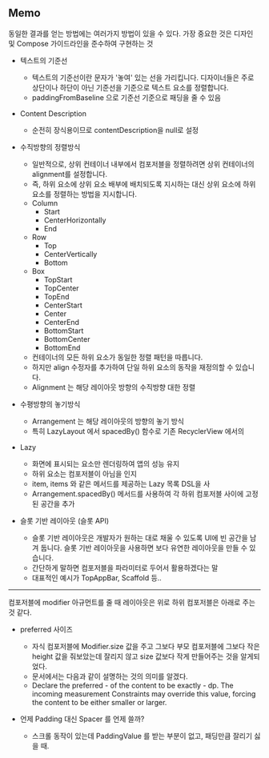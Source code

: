 ## Memo
동일한 결과를 얻는 방법에는 여러가지 방법이 있을 수 있다.
가장 중요한 것은 디자인 및 Compose 가이드라인을 준수하여 구현하는 것


- 텍스트의 기준선
  - 텍스트의 기준선이란 문자가 '놓여' 있는 선을 가리킵니다. 디자이너들은 주로 상단이나 하단이 아닌 기준선을 기준으로 텍스트 요소를 정렬합니다.
  - paddingFromBaseline 으로 기준선 기준으로 패딩을 줄 수 있음

- Content Description
  - 순전히 장식용이므로 contentDescription을 null로 설정

- 수직방향의 정렬방식
  - 일반적으로, 상위 컨테이너 내부에서 컴포저블을 정렬하려면 상위 컨테이너의 alignment를 설정합니다. 
  - 즉, 하위 요소에 상위 요소 배부에 배치되도록 지시하는 대신 상위 요소에 하위 요소를 정렬하는 방법을 지시합니다. 
  - Column 
    - Start 
    - CenterHorizontally 
    - End
  - Row 
    - Top 
    - CenterVertically 
    - Bottom
  - Box 
    - TopStart 
    - TopCenter 
    - TopEnd 
    - CenterStart 
    - Center 
    - CenterEnd 
    - BottomStart 
    - BottomCenter 
    - BottomEnd
  - 컨테이너의 모든 하위 요소가 동일한 정렬 패턴을 따릅니다. 
  - 하지만 align 수정자를 추가하여 단일 하위 요소의 동작을 재정의할 수 있습니다.
  - Alignment 는 해당 레이아웃 방향의 수직방향 대한 정렬
- 수평방향의 놓기방식
  - Arrangement 는 해당 레이아웃의 방향의 놓기 방식
  - 특히 LazyLayout 에서 spacedBy() 함수로 기존 RecyclerView 에서의   

- Lazy
  - 화면에 표시되는 요소만 렌더링하여 앱의 성능 유지
  - 하위 요소는 컴포저블이 아님을 인지
  - item, items 와 같은 메서드를 제공하는 Lazy 목록 DSL을 사
  - Arrangement.spacedBy() 메서드를 사용하여 각 하위 컴포저블 사이에 고정된 공간을 추가

- 슬롯 기반 레이아웃 (슬롯 API)
  - 슬롯 기반 레이아웃은 개발자가 원하는 대로 채울 수 있도록 UI에 빈 공간을 남겨 둡니다. 슬롯 기반 레이아웃을 사용하면 보다 유연한 레이아웃을 만들 수 있습니다.
  - 간단하게 말하면 컴포저블을 파라미터로 두어서 활용하겠다는 말
  - 대표적인 예시가 TopAppBar, Scaffold 등..
---
컴포저블에 modifier 아규먼트를 줄 때 레이아웃은 위로 하위 컴포저블은 아래로 주는 것 같다.

- preferred 사이즈
  - 자식 컴포저블에 Modifier.size 값을 주고 그보다 부모 컴포저블에 그보다 작은 height 값을 줘보았는데 잘리지 않고 size 값보다 작게 만들어주는 것을 알게되었다. 
  - 문서에서는 다음과 같이 설명하는 것의 의미를 알겠다.
  - Declare the preferred - of the content to be exactly - dp. The incoming measurement Constraints may override this value, forcing the content to be either smaller or larger.

- 언제 Padding 대신 Spacer 를 언제 쓸까?
  - 스크롤 동작이 있는데 PaddingValue 를 받는 부분이 없고, 패딩만큼 잘리기 싫을 때.